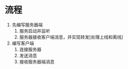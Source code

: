 # 流程
1. 先编写服务器端
   1. 服务启动并监听
   2. 服务器接收客户端消息，并实现转发[处理上线和离线]
2. 编写客户端
    1. 连接服务器
    2. 发送消息
    3. 接收服务器端消息